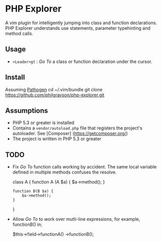 # PHP Explorer
A vim plugin for intelligently jumping into class and function declarations. PHP Explorer understands use statements, parameter typehinting and method calls.

## Usage
* `<Leader>gt` : *Go To* a class or function declaration under the cursor.

## Install
Assuming [Pathogen](https://github.com/tpope/vim-pathogen)
    cd ~/.vim/bundle
    git clone https://github.com/philgrayson/php-explorer.git

## Assumptions
* PHP 5.3 or greater is installed
* Contains a `vendor/autoload.php` file that registers the project's autoloader. See [Composer] (https://getcomposer.org/)
* The project is written in PHP 5.3 or greater


## TODO
* Fix *Go To* function calls working by accident. The same local variable defined in multiple methods confuses the resolve.

    class A {
      function A (A $a) {
          $a->method();
      }

      function B(B $a) {
          $a->method();
      }
    }

* Allow *Go To* to work over mutli-line expressions, for example, functionB() in;

    $this->field->functionA()
                ->functionB();
